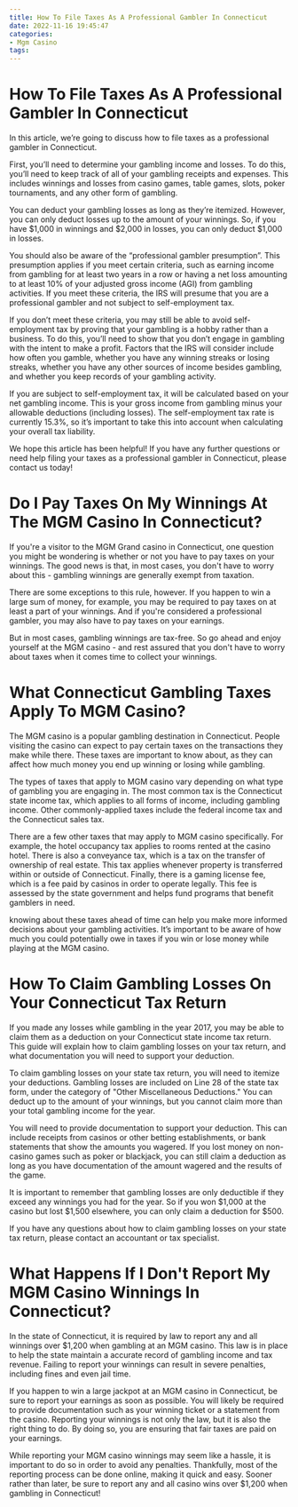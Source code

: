 ```yaml
---
title: How To File Taxes As A Professional Gambler In Connecticut
date: 2022-11-16 19:45:47
categories:
- Mgm Casino
tags:
---
```



#  How To File Taxes As A Professional Gambler In Connecticut

In this article, we’re going to discuss how to file taxes as a professional gambler in Connecticut.

First, you’ll need to determine your gambling income and losses. To do this, you’ll need to keep track of all of your gambling receipts and expenses. This includes winnings and losses from casino games, table games, slots, poker tournaments, and any other form of gambling.

You can deduct your gambling losses as long as they’re itemized. However, you can only deduct losses up to the amount of your winnings. So, if you have $1,000 in winnings and $2,000 in losses, you can only deduct $1,000 in losses.

You should also be aware of the “professional gambler presumption”. This presumption applies if you meet certain criteria, such as earning income from gambling for at least two years in a row or having a net loss amounting to at least 10% of your adjusted gross income (AGI) from gambling activities. If you meet these criteria, the IRS will presume that you are a professional gambler and not subject to self-employment tax.

If you don’t meet these criteria, you may still be able to avoid self-employment tax by proving that your gambling is a hobby rather than a business. To do this, you’ll need to show that you don’t engage in gambling with the intent to make a profit. Factors that the IRS will consider include how often you gamble, whether you have any winning streaks or losing streaks, whether you have any other sources of income besides gambling, and whether you keep records of your gambling activity.

If you are subject to self-employment tax, it will be calculated based on your net gambling income. This is your gross income from gambling minus your allowable deductions (including losses). The self-employment tax rate is currently 15.3%, so it’s important to take this into account when calculating your overall tax liability.

We hope this article has been helpful! If you have any further questions or need help filing your taxes as a professional gambler in Connecticut, please contact us today!

#  Do I Pay Taxes On My Winnings At The MGM Casino In Connecticut?

If you're a visitor to the MGM Grand casino in Connecticut, one question you might be wondering is whether or not you have to pay taxes on your winnings. The good news is that, in most cases, you don't have to worry about this - gambling winnings are generally exempt from taxation.

There are some exceptions to this rule, however. If you happen to win a large sum of money, for example, you may be required to pay taxes on at least a part of your winnings. And if you're considered a professional gambler, you may also have to pay taxes on your earnings.

But in most cases, gambling winnings are tax-free. So go ahead and enjoy yourself at the MGM casino - and rest assured that you don't have to worry about taxes when it comes time to collect your winnings.

#  What Connecticut Gambling Taxes Apply To MGM Casino?

The MGM casino is a popular gambling destination in Connecticut. People visiting the casino can expect to pay certain taxes on the transactions they make while there. These taxes are important to know about, as they can affect how much money you end up winning or losing while gambling.

The types of taxes that apply to MGM casino vary depending on what type of gambling you are engaging in. The most common tax is the Connecticut state income tax, which applies to all forms of income, including gambling income. Other commonly-applied taxes include the federal income tax and the Connecticut sales tax.

There are a few other taxes that may apply to MGM casino specifically. For example, the hotel occupancy tax applies to rooms rented at the casino hotel. There is also a conveyance tax, which is a tax on the transfer of ownership of real estate. This tax applies whenever property is transferred within or outside of Connecticut. Finally, there is a gaming license fee, which is a fee paid by casinos in order to operate legally. This fee is assessed by the state government and helps fund programs that benefit gamblers in need.

 knowing about these taxes ahead of time can help you make more informed decisions about your gambling activities. It’s important to be aware of how much you could potentially owe in taxes if you win or lose money while playing at the MGM casino.

#  How To Claim Gambling Losses On Your Connecticut Tax Return

If you made any losses while gambling in the year 2017, you may be able to claim them as a deduction on your Connecticut state income tax return. This guide will explain how to claim gambling losses on your tax return, and what documentation you will need to support your deduction.

To claim gambling losses on your state tax return, you will need to itemize your deductions. Gambling losses are included on Line 28 of the state tax form, under the category of "Other Miscellaneous Deductions." You can deduct up to the amount of your winnings, but you cannot claim more than your total gambling income for the year.

You will need to provide documentation to support your deduction. This can include receipts from casinos or other betting establishments, or bank statements that show the amounts you wagered. If you lost money on non-casino games such as poker or blackjack, you can still claim a deduction as long as you have documentation of the amount wagered and the results of the game.

It is important to remember that gambling losses are only deductible if they exceed any winnings you had for the year. So if you won $1,000 at the casino but lost $1,500 elsewhere, you can only claim a deduction for $500.

If you have any questions about how to claim gambling losses on your state tax return, please contact an accountant or tax specialist.

#  What Happens If I Don't Report My MGM Casino Winnings In Connecticut?

In the state of Connecticut, it is required by law to report any and all winnings over $1,200 when gambling at an MGM casino. This law is in place to help the state maintain a accurate record of gambling income and tax revenue. Failing to report your winnings can result in severe penalties, including fines and even jail time.

If you happen to win a large jackpot at an MGM casino in Connecticut, be sure to report your earnings as soon as possible. You will likely be required to provide documentation such as your winning ticket or a statement from the casino. Reporting your winnings is not only the law, but it is also the right thing to do. By doing so, you are ensuring that fair taxes are paid on your earnings.

While reporting your MGM casino winnings may seem like a hassle, it is important to do so in order to avoid any penalties. Thankfully, most of the reporting process can be done online, making it quick and easy. Sooner rather than later, be sure to report any and all casino wins over $1,200 when gambling in Connecticut!